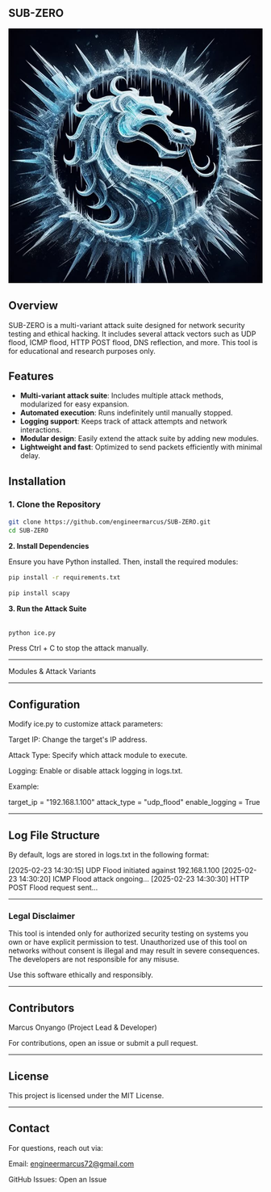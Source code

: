 ## **SUB-ZERO**  


![SUB-ZERO Banner](thumbnails/sub.png)  
## **Overview**  
SUB-ZERO is a multi-variant attack suite designed for network security testing and ethical hacking. It includes several attack vectors such as UDP flood, ICMP flood, HTTP POST flood, DNS reflection, and more. This tool is for educational and research purposes only.

## **Features**  
- **Multi-variant attack suite**: Includes multiple attack methods, modularized for easy expansion.  
- **Automated execution**: Runs indefinitely until manually stopped.  
- **Logging support**: Keeps track of attack attempts and network interactions.  
- **Modular design**: Easily extend the attack suite by adding new modules.  
- **Lightweight and fast**: Optimized to send packets efficiently with minimal delay.  

## **Installation**  

### **1. Clone the Repository**  

```bash
git clone https://github.com/engineermarcus/SUB-ZERO.git
cd SUB-ZERO

```
**2. Install Dependencies**

Ensure you have Python installed. Then, install the required modules:

```bash
pip install -r requirements.txt
```

```sh
pip install scapy
```
**3. Run the Attack Suite**

```bash

python ice.py
```
Press Ctrl + C to stop the attack manually.


---

Modules & Attack Variants


---

## **Configuration**

Modify ice.py to customize attack parameters:

Target IP: Change the target's IP address.

Attack Type: Specify which attack module to execute.

Logging: Enable or disable attack logging in logs.txt.


Example:

target_ip = "192.168.1.100"
attack_type = "udp_flood"
enable_logging = True


---

## **Log File Structure**

By default, logs are stored in logs.txt in the following format:

[2025-02-23 14:30:15] UDP Flood initiated against 192.168.1.100
[2025-02-23 14:30:20] ICMP Flood attack ongoing...
[2025-02-23 14:30:30] HTTP POST Flood request sent...


---

### **Legal Disclaimer**

This tool is intended only  for authorized  security testing on systems you own or have explicit permission to test. Unauthorized use of this tool on networks without consent is illegal and may result in severe consequences. The developers are not responsible for any misuse.

Use this software ethically and responsibly.


---

## **Contributors**

Marcus Onyango (Project Lead & Developer)




For contributions, open an issue or submit a pull request.


---

## **License**

This project is licensed under the MIT License.


---

## **Contact**

For questions, reach out via:

Email: engineermarcus72@gmail.com

GitHub Issues: Open an Issue




